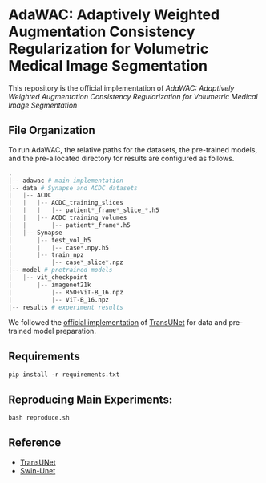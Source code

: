 # AdaWAC: Adaptively Weighted Augmentation Consistency Regularization for Volumetric Medical Image Segmentation
This repository is the official implementation of _AdaWAC: Adaptively Weighted Augmentation Consistency Regularization for Volumetric Medical Image Segmentation_


## File Organization
To run AdaWAC, the relative paths for the datasets, the pre-trained models, and the pre-allocated directory for results are configured as follows.

```python
.
|-- adawac # main implementation 
|-- data # Synapse and ACDC datasets
|   |-- ACDC
|   |   |-- ACDC_training_slices
|   |   |   |-- patient*_frame*_slice_*.h5
|   |   |-- ACDC_training_volumes
|   |       |-- patient*_frame*.h5
|   |-- Synapse
|       |-- test_vol_h5
|       |   |-- case*.npy.h5
|       |-- train_npz
|           |-- case*_slice*.npz
|-- model # pretrained models
|   |-- vit_checkpoint
|       |-- imagenet21k
|           |-- R50+ViT-B_16.npz
|           |-- ViT-B_16.npz
|-- results # experiment results
```

We followed the [official implementation](https://github.com/Beckschen/TransUNet) of [TransUNet](https://arxiv.org/abs/2102.04306) for data and pre-trained model preparation.


## Requirements
```
pip install -r requirements.txt
```


## Reproducing Main Experiments:
```python
bash reproduce.sh
```


## Reference
* [TransUNet](https://github.com/Beckschen/TransUNet)
* [Swin-Unet](https://github.com/HuCaoFighting/Swin-Unet)